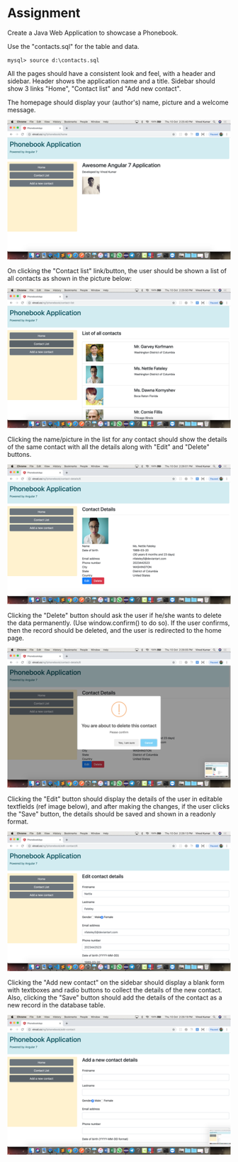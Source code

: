 # Assignment

Create a Java Web Application to showcase a Phonebook. 


Use the "contacts.sql" for the table and data.

```mysql
mysql> source d:\contacts.sql
```

All the pages should have a consistent look and feel, with a header and sidebar. Header shows the application name and a title. Sidebar should show 3 links "Home", "Contact list" and "Add new contact".

The homepage should display your (author's) name, picture and a welcome message.

<img src="./images/1.png">

On clicking the "Contact list" link/button, the user should be shown a list of all contacts as shown in the picture below:

<img src="./images/2.png" >

Clicking the name/picture in the list for any contact should show the details of the same contact with all the details along with "Edit" and "Delete" buttons.

<img src="./images/3.png">

Clicking the "Delete" button should ask the user if he/she wants to delete the data permanently. (Use window.confirm() to do so). If the user confirms, then the record should be deleted, and the user is redirected to the home page.

<img src="./images/4.png">

Clicking the "Edit" button should display the details of the user in editable textfields (ref image below), and after making the changes, if the user clicks the "Save" button, the details should be saved and shown in a readonly format.

<img src="./images/5.png">

Clicking the "Add new contact" on the sidebar should display a blank form with textboxes and radio buttons to collect the details of the new contact. Also, clicking the "Save" button should add the details of the contact as a new record in the database table.

<img src="./images/6.png">